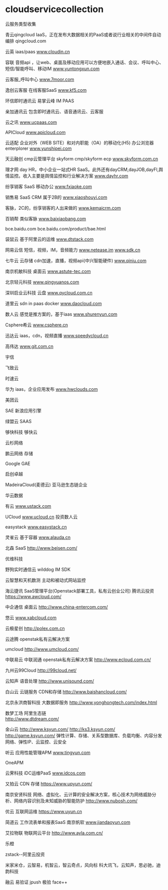 # cloudservicecollection
云服务类型收集

青云qingcloud  IaaS，正在发布大数据相关的PaaS或者说行业相关的中间件自动编排
qingcloud.com

云英  iaas/paas
www.cloudin.cn

容联  音频api ，让web、桌面及移动应用可以方便地嵌入通话、会议、呼叫中心、短信/智能呼叫、移动IM
www.yuntongxun.com

云客服_呼叫中心 
www.7moor.com

逸创云客服     在线客服SaaS
www.kf5.com

环信即时通讯云 易掌云峰 IM PAAS

亲加通讯云 包含即时通讯云、语音通讯云、云客服

云之讯
www.ucpaas.com

APICloud
www.apicloud.com 

云适配  企业对外（WEB SITE）和对内职能（OA）的移动化(H5)  办公浏览器enterplorer
www.yunshipei.com

天云融创 cmp云管理平台  skyform cmp/skyform ecp
www.skyform.com.cn

理才网 day HR，中小企业一站式HR SaaS。此外还有dayCRM,dayJOB,dayFI,舆情监控。收入主要是舆情监控和行业解决方案
www.dayhr.com

纷享销客  SaaS 移动办公
www.fxiaoke.com

销售易 SaaS CRM 属于2B的
www.xiaoshouyi.com

客脉，2C的，纷享销客的人出来做的
www.kemaicrm.com

百销帮 类似客脉
www.baixiaobang.com

bce.baidu.com
bce.baidu.com/product/bae.html

袋鼠云   基于阿里云的运维
www.dtstack.com

网易云信  短信，视频，IM，音频能力
www.netease.im
www.sdk.cn

七牛云   云存储 cdn加速，直播，视频api(中兴智能硬件)
www.qiniu.com

南京机敏科技  桌面云
www.astute-tec.com

北京轻元科技
www.qingyuanos.com

深圳启业云科技  云盘
www.qycloud.com.cn

道里云  sdn in paas docker
www.daocloud.com

数人云  感觉是推方案的，基于iaas
www.shurenyun.com

Csphere希云
www.csphere.cn

迅达云 iaas，cdn，视频直播
www.speedycloud.cn

高伟达
www.git.com.cn

宇信

飞致云

时速云

华为  iaas，企业应用发布
www.hwclouds.com

美团云

SAE 新浪应用引擎

绿盟云 SAAS

够快科技 够快云

云杉网络

鹏云网络  存储

Google GAE

启创卓越

MadeiraCloud(麦德云)  亚马逊生态链企业

华云数据

有云
www.ustack.com

UCloud
www.ucloud.cn  投资数人云

easystack
www.easystack.cn

灵雀云  基于容器
www.alauda.cn

北森 SaaS
http://www.beisen.com/

优维科技

野狗实时通信云 wilddog IM SDK

云智慧和天机数测  主动和被动式网站监控 

海云捷讯  SaaS管理平台(Openstack部署工具，私有云创业公司) 腾讯云投资
https://www.awcloud.com/

中企通信  桌面云
http://www.china-entercom.com/

悠云 
www.xabcloud.com 

云极星创
http://polex.com.cn

云途腾 openstak私有云解决方案

umcloud
http://www.umcloud.com/

中联易云  中联润通  openstak私有云解决方案
http://www.ecloud.com.cn/

九州云99Cloud
http://99cloud.net/

云知声  语音处理
http://www.unisound.com/

白山云  云链服务  CDN和存储
http://www.baishancloud.com/

北京永洪商智科技  大数据即服务
http://www.yonghongtech.com/index.html

数梦工场  阿里生态链  
http://www.dtdream.com/

金山云
http://www.ksyun.com/
http://ks3.ksyun.com/
http://game.ksyun.com/
弹性计算、存储、关系型数据库、负载均衡、内容分发网络、弹性IP、云监控、云安全

听云  应用性能管理APM
www.tingyun.com

OneAPM

云霁科技  iDC运维PaaS
www.idcos.com

又拍云  CDN 存储
https://www.upyun.com/

南京安贤科技   网络、虚拟化、云计算的安全解决方案，核心技术为网络威胁分析、网络内容识别及未知威胁的智能防护
http://www.nubosh.com/

优云 互联网运维
https://www.uyun.cn

简道云  工作流表单和报表SaaS  南京帆软
www.jiandaoyun.com

艾拉物联  物联网云平台
http://www.ayla.com.cn/

乐橙

zstack--阿里云投资

米家米仓，云智易，机智云，智云奇点，风向标
科大讯飞，云知声，思必驰，迪韵科技

融云
易验证
jpush
极验
face++